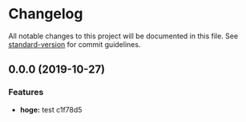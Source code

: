 # Changelog

All notable changes to this project will be documented in this file. See [standard-version](https://github.com/conventional-changelog/standard-version) for commit guidelines.

## 0.0.0 (2019-10-27)


### Features

* **hoge:** test c1f78d5
